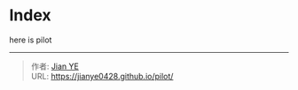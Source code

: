 # Index

here is pilot

---

> 作者: [Jian YE](https://github.com/jianye0428)  
> URL: https://jianye0428.github.io/pilot/  

